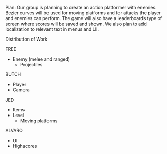 Plan:
Our group is planning to create an action platformer with enemies.
Bezier curves will be used for moving platforms and for attacks the player and enemies can perform.
The game will also have a leaderboards type of screen where scores will be saved and shown.
We also plan to add localization to relevant text in menus and UI.

Distribution of Work

FREE
- Enemy (melee and ranged)
  - Projectiles

BUTCH
- Player
- Camera

JED
- Items
- Level
  - Moving platforms

ALVARO
- UI
- Highscores
